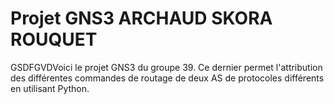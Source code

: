 # Projet GNS3 ARCHAUD SKORA ROUQUET

GSDFGVDVoici le projet GNS3 du groupe 39. Ce dernier permet l'attribution des différentes commandes de routage de deux AS de protocoles différents en utilisant Python.
